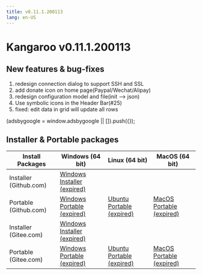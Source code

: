 ```yaml
---
title: v0.11.1.200113
lang: en-US
---
```


# Kangaroo v0.11.1.200113

## New features & bug-fixes
1. redesign connection dialog to support SSH and SSL
2. add donate icon on home page(Paypal/Wechat/Alipay)
3. redesign configuration model and file(init --> json)
4. Use symbolic icons in the Header Bar(#25)
5. fixed: edit data in grid will update all rows


<div>
    <script2 type="text/javascript" async="true" src="https://pagead2.googlesyndication.com/pagead/js/adsbygoogle.js" />
    <ins class="adsbygoogle"
        style="display:block; text-align:center;"
        data-ad-layout="in-article"
        data-ad-format="fluid"
        data-ad-client="ca-pub-3975819313740938"
        data-ad-slot="6760827895"></ins>
    <script2 type="text/javascript">
        (adsbygoogle = window.adsbygoogle || []).push({});
    </script2>
</div>


## Installer & Portable packages <Badge text="link expired" type="warning"/>

| Install Packages              | Windows (64 bit)  | Linux (64 bit)    | MacOS (64 bit)    |
|-------------------------------|-------------------|-------------------|-------------------|
| Installer (Github.com) | [Windows Installer (expired)](https://github.com/dbkangaroo/kangaroo/releases/download/v0.11.1.200113/Kangaroo_0.11.1.200113_win64.exe) | | |
| Portable (Github.com)  | [Windows Portable (expired)](https://github.com/dbkangaroo/kangaroo/releases/download/v0.11.1.200113/Kangaroo_0.11.1.200113_win64.7z) | [Ubuntu Portable (expired)](https://github.com/dbkangaroo/kangaroo/releases/download/v0.11.1.200113/Kangaroo_0.11.1.200113_ubuntu.zip) | [MacOS Portable (expired)](https://github.com/dbkangaroo/kangaroo/releases/download/v0.11.1.200113/Kangaroo_0.11.1.200113_macos.zip) |
| Installer (Gitee.com) | [Windows Installer (expired)](https://gitee.com/dbkangaroo/kangaroo/attach_files/326642/download) | | |
| Portable (Gitee.com)  | [Windows Portable (expired)](https://gitee.com/dbkangaroo/kangaroo/attach_files/326643/download) | [Ubuntu Portable (expired)](https://gitee.com/dbkangaroo/kangaroo/attach_files/326641/download) | [MacOS Portable (expired)](https://gitee.com/dbkangaroo/kangaroo/attach_files/326644/download) |